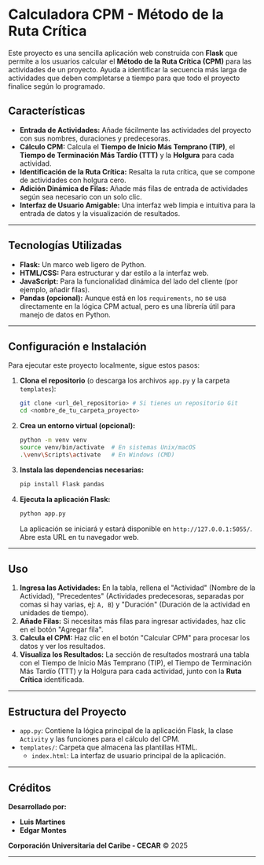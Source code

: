 # Calculadora CPM - Método de la Ruta Crítica

Este proyecto es una sencilla aplicación web construida con **Flask** que permite a los usuarios calcular el **Método de la Ruta Crítica (CPM)** para las actividades de un proyecto. Ayuda a identificar la secuencia más larga de actividades que deben completarse a tiempo para que todo el proyecto finalice según lo programado.

## Características

* **Entrada de Actividades:** Añade fácilmente las actividades del proyecto con sus nombres, duraciones y predecesoras.
* **Cálculo CPM:** Calcula el **Tiempo de Inicio Más Temprano (TIP)**, el **Tiempo de Terminación Más Tardío (TTT)** y la **Holgura** para cada actividad.
* **Identificación de la Ruta Crítica:** Resalta la ruta crítica, que se compone de actividades con holgura cero.
* **Adición Dinámica de Filas:** Añade más filas de entrada de actividades según sea necesario con un solo clic.
* **Interfaz de Usuario Amigable:** Una interfaz web limpia e intuitiva para la entrada de datos y la visualización de resultados.

---

## Tecnologías Utilizadas

* **Flask:** Un marco web ligero de Python.
* **HTML/CSS:** Para estructurar y dar estilo a la interfaz web.
* **JavaScript:** Para la funcionalidad dinámica del lado del cliente (por ejemplo, añadir filas).
* **Pandas (opcional):** Aunque está en los `requirements`, no se usa directamente en la lógica CPM actual, pero es una librería útil para manejo de datos en Python.

---

## Configuración e Instalación

Para ejecutar este proyecto localmente, sigue estos pasos:

1.  **Clona el repositorio** (o descarga los archivos `app.py` y la carpeta `templates`):

    ```bash
    git clone <url_del_repositorio> # Si tienes un repositorio Git
    cd <nombre_de_tu_carpeta_proyecto>
    ```

2.  **Crea un entorno virtual (opcional):**

    ```bash
    python -m venv venv
    source venv/bin/activate  # En sistemas Unix/macOS
    .\venv\Scripts\activate   # En Windows (CMD)
    ```

3.  **Instala las dependencias necesarias:**

    ```bash
    pip install Flask pandas
    ```

4.  **Ejecuta la aplicación Flask:**

    ```bash
    python app.py
    ```

    La aplicación se iniciará y estará disponible en `http://127.0.0.1:5055/`. Abre esta URL en tu navegador web.

---

## Uso

1.  **Ingresa las Actividades:** En la tabla, rellena el "Actividad" (Nombre de la Actividad), "Precedentes" (Actividades predecesoras, separadas por comas si hay varias, ej: `A, B`) y "Duración" (Duración de la actividad en unidades de tiempo).
2.  **Añade Filas:** Si necesitas más filas para ingresar actividades, haz clic en el botón "Agregar fila".
3.  **Calcula el CPM:** Haz clic en el botón "Calcular CPM" para procesar los datos y ver los resultados.
4.  **Visualiza los Resultados:** La sección de resultados mostrará una tabla con el Tiempo de Inicio Más Temprano (TIP), el Tiempo de Terminación Más Tardío (TTT) y la Holgura para cada actividad, junto con la **Ruta Crítica** identificada.

---

## Estructura del Proyecto

* `app.py`: Contiene la lógica principal de la aplicación Flask, la clase `Activity` y las funciones para el cálculo del CPM.
* `templates/`: Carpeta que almacena las plantillas HTML.
    * `index.html`: La interfaz de usuario principal de la aplicación.

---

## Créditos

**Desarrollado por:**

* **Luis Martines**
* **Edgar Montes**

**Corporación Universitaria del Caribe - CECAR**
© 2025

---